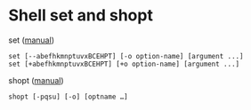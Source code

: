Shell set and shopt
===================

set ([manual](https://www.gnu.org/software/bash/manual/html_node/The-Shopt-Builtin.html))

    set [--abefhkmnptuvxBCEHPT] [-o option-name] [argument ...]
    set [+abefhkmnptuvxBCEHPT] [+o option-name] [argument ...]

shopt ([manual](https://www.gnu.org/software/bash/manual/html_node/The-Shopt-Builtin.html))

    shopt [-pqsu] [-o] [optname …]

